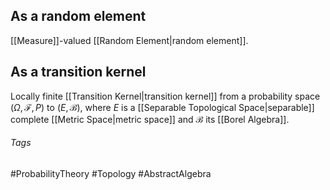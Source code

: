 ## As a random element
[[Measure]]-valued [[Random Element|random element]].

## As a transition kernel
Locally finite [[Transition Kernel|transition kernel]] from a probability space $(\Omega, \mathcal{F}, P)$ to $(E,\mathcal{B})$, where $E$ is a [[Separable Topological Space|separable]] complete [[Metric Space|metric space]] and $\mathcal{B}$ its [[Borel Algebra]].

###### Tags
#ProbabilityTheory #Topology  #AbstractAlgebra